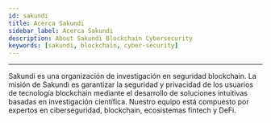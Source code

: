```yaml
---
id: sakundi
title: Acerca Sakundi
sidebar_label: Acerca Sakundi
description: About Sakundi Blockchain Cybersecurity
keywords: [sakundi, blockchain, cyber-security]
---
```


---

<div className="sakundiLogo logo"></div>

Sakundi es una organización de investigación en seguridad blockchain. La misión de Sakundi es garantizar la seguridad y privacidad de los usuarios de tecnología blockchain mediante el desarrollo de soluciones intuitivas basadas en investigación científica. Nuestro equipo está compuesto por expertos en ciberseguridad, blockchain, ecosistemas fintech y DeFi.

<div className="socialMediaLinks">
    <a href="http://sakundi.io/" className="button sakundiWeb"></a>
    <a href="https://twitter.com/Sakundi_io" className="button sakundiTwitter"></a>
    <a href="https://www.linkedin.com/company/sakundi/" className="button sakundiLinkedIn"></a>
    <a href="https://discord.gg/Ys5f6H9DFm" className="button sakundiDiscord"></a>
</div>
